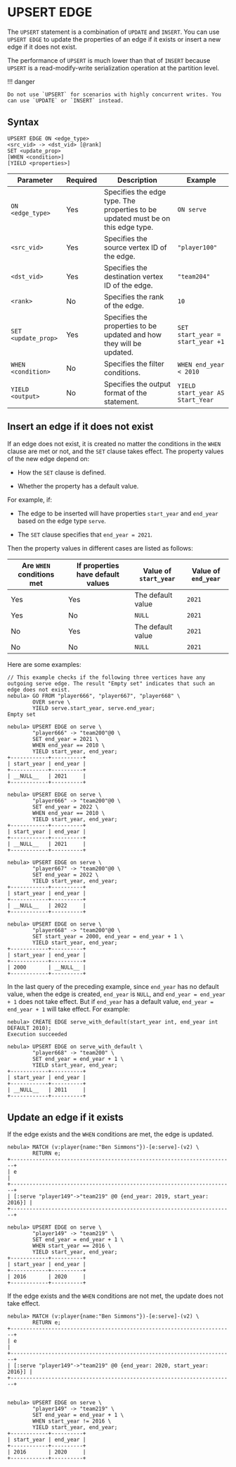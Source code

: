 # UPSERT EDGE

The `UPSERT` statement is a combination of `UPDATE` and `INSERT`. You can use `UPSERT EDGE` to update the properties of an edge if it exists or insert a new edge if it does not exist.

The performance of `UPSERT` is much lower than that of `INSERT` because `UPSERT` is a read-modify-write serialization operation at the partition level.

!!! danger

    Do not use `UPSERT` for scenarios with highly concurrent writes. You can use `UPDATE` or `INSERT` instead.

## Syntax

```ngql
UPSERT EDGE ON <edge_type>
<src_vid> -> <dst_vid> [@rank]
SET <update_prop>
[WHEN <condition>]
[YIELD <properties>]
```

| Parameter | Required | Description | Example |
|-|-|-|-|
| `ON <edge_type>` | Yes | Specifies the edge type. The properties to be updated must be on this edge type. | `ON serve` |
| `<src_vid>` | Yes | Specifies the source vertex ID of the edge. | `"player100"` |
| `<dst_vid>` | Yes | Specifies the destination vertex ID of the edge. | `"team204"` |
| `<rank>` | No | Specifies the rank of the edge. | `10` |
| `SET <update_prop>` | Yes | Specifies the properties to be updated and how they will be updated. | `SET start_year = start_year +1` |
| `WHEN <condition>` | No | Specifies the filter conditions. | `WHEN end_year < 2010` |
| `YIELD <output>` | No | Specifies the output format of the statement. | `YIELD start_year AS Start_Year` |

## Insert an edge if it does not exist

If an edge does not exist, it is created no matter the conditions in the `WHEN` clause are met or not, and the `SET` clause takes effect. The property values of the new edge depend on:

* How the `SET` clause is defined.

* Whether the property has a default value.

For example, if:

* The edge to be inserted will have properties `start_year` and `end_year` based on the edge type `serve`.

* The `SET` clause specifies that `end_year = 2021`.

Then the property values in different cases are listed as follows:

| Are `WHEN` conditions met | If properties have default values | Value of `start_year` | Value of `end_year` |
| - | - | - | - |
| Yes | Yes | The default value | `2021` |
| Yes | No | `NULL` | `2021` |
| No | Yes | The default value | `2021` |
| No | No | `NULL` | `2021` |

Here are some examples:

```ngql
// This example checks if the following three vertices have any outgoing serve edge. The result "Empty set" indicates that such an edge does not exist.
nebula> GO FROM "player666", "player667", "player668" \
        OVER serve \
        YIELD serve.start_year, serve.end_year;
Empty set

nebula> UPSERT EDGE on serve \
        "player666" -> "team200"@0 \
        SET end_year = 2021 \
        WHEN end_year == 2010 \
        YIELD start_year, end_year;
+------------+----------+
| start_year | end_year |
+------------+----------+
| __NULL__   | 2021     |
+------------+----------+

nebula> UPSERT EDGE on serve \
        "player666" -> "team200"@0 \
        SET end_year = 2022 \
        WHEN end_year == 2010 \
        YIELD start_year, end_year;
+------------+----------+
| start_year | end_year |
+------------+----------+
| __NULL__   | 2021     |
+------------+----------+

nebula> UPSERT EDGE on serve \
        "player667" -> "team200"@0 \
        SET end_year = 2022 \
        YIELD start_year, end_year;
+------------+----------+
| start_year | end_year |
+------------+----------+
| __NULL__   | 2022     |
+------------+----------+

nebula> UPSERT EDGE on serve \
        "player668" -> "team200"@0 \
        SET start_year = 2000, end_year = end_year + 1 \
        YIELD start_year, end_year;
+------------+----------+
| start_year | end_year |
+------------+----------+
| 2000       | __NULL__ |
+------------+----------+
```

In the last query of the preceding example, since `end_year` has no default value, when the edge is created, `end_year` is `NULL`, and `end_year = end_year + 1` does not take effect. But if `end_year` has a default value, `end_year = end_year + 1` will take effect. For example:

```ngql
nebula> CREATE EDGE serve_with_default(start_year int, end_year int DEFAULT 2010);
Execution succeeded

nebula> UPSERT EDGE on serve_with_default \
        "player668" -> "team200" \
        SET end_year = end_year + 1 \
        YIELD start_year, end_year;
+------------+----------+
| start_year | end_year |
+------------+----------+
| __NULL__   | 2011     |
+------------+----------+
```

## Update an edge if it exists

If the edge exists and the `WHEN` conditions are met, the edge is updated.

```ngql
nebula> MATCH (v:player{name:"Ben Simmons"})-[e:serve]-(v2) \
        RETURN e;
+-----------------------------------------------------------------------+
| e                                                                     |
+-----------------------------------------------------------------------+
| [:serve "player149"->"team219" @0 {end_year: 2019, start_year: 2016}] |
+-----------------------------------------------------------------------+

nebula> UPSERT EDGE on serve \
        "player149" -> "team219" \
        SET end_year = end_year + 1 \
        WHEN start_year == 2016 \
        YIELD start_year, end_year;
+------------+----------+
| start_year | end_year |
+------------+----------+
| 2016       | 2020     |
+------------+----------+
```

If the edge exists and the `WHEN` conditions are not met, the update does not take effect.

```ngql
nebula> MATCH (v:player{name:"Ben Simmons"})-[e:serve]-(v2) \
        RETURN e;
+-----------------------------------------------------------------------+
| e                                                                     |
+-----------------------------------------------------------------------+
| [:serve "player149"->"team219" @0 {end_year: 2020, start_year: 2016}] |
+-----------------------------------------------------------------------+


nebula> UPSERT EDGE on serve \
        "player149" -> "team219" \
        SET end_year = end_year + 1 \
        WHEN start_year != 2016 \
        YIELD start_year, end_year;
+------------+----------+
| start_year | end_year |
+------------+----------+
| 2016       | 2020     |
+------------+----------+
```
